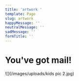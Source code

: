 ```yaml
---
title: 'artwork '
template: Page
slug: artwork
happyMessage: ''
neutralMessage: ''
sadMessage: ''
formTitle: ''
---
```

# You've got mail!

![](/images/uploads/kids pic 2.jpg)
